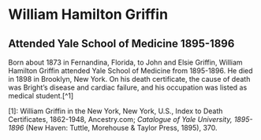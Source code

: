 # William Hamilton Griffin
## Attended Yale School of Medicine 1895-1896
Born about 1873 in Fernandina, Florida, to John and Elsie Griffin, William Hamilton Griffin attended Yale School of Medicine from 1895-1896. He died in 1898 in Brooklyn, New York. On his death certificate, the cause of death was Bright’s disease and cardiac failure, and his occupation was listed as medical student.[^1]

[1]: William Griffin in the New York, New York, U.S., Index to Death Certificates, 1862-1948, Ancestry.com; *Catalogue of Yale University, 1895-1896* (New Haven: Tuttle, Morehouse & Taylor Press, 1895), 370.

